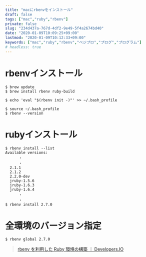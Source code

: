 ```yaml
---
title: "macにrbenvをインストール"
draft: false
tags: ["mac","ruby","rbenv"]
private: false
slug: "234d437a-767d-4df2-9e49-5f4a2674bd40"
date: "2020-01-09T10:09:25+09:00"
lastmod: "2020-01-09T10:12:33+09:00"
keywords: ["mac","ruby","rbenv","ベジプロ","プログ","プログラム"]
# headless: true
---
```


# rbenvインストール
```
$ brew update
$ brew install rbenv ruby-build
 
$ echo 'eval "$(rbenv init -)"' >> ~/.bash_profile
 
$ source ~/.bash_profile
$ rbenv --version
```

# rubyインストール
```
$ rbenv install --list
Available versions:
      ・
      ・
  2.1.1
  2.1.2
  2.2.0-dev
  jruby-1.5.6
  jruby-1.6.3
  jruby-1.6.4
      ・
      ・
$ rbenv install 2.7.0
```

# 全環境のバージョン指定
```
$ rbenv global 2.7.0
```

> [rbenv を利用した Ruby 環境の構築 ｜ Developers.IO](https://dev.classmethod.jp/server-side/language/build-ruby-environment-by-rbenv/)
